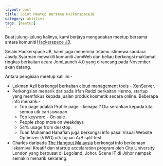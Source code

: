 ```yaml
---
layout: post
title: Joint Meetup Bersama HackerspaceJB
category: aktitivi
tags: [meetup]
---
```


Buat julung-julung kalinya, kami berjaya mengadakan meetup bersama antara komuniti [Hackerspace JB][1].

Selain Hackerspace JB, kami juga menerima tetamu istimewa saudara Jasdy Syarman mewakili komuniti JomWeb dan beliau berkongsi maklumat ringkas berkaitan acara JomLaunch 4.0 yang dirancang pada November akan datang.

<blockquote class="imgur-embed-pub" lang="en" data-id="a/hhsKZ"><a href="//imgur.com/hhsKZ"></a></blockquote><script async src="//s.imgur.com/min/embed.js" charset="utf-8"></script>

Antara pengisian meetup kali ini:-

* Lokman Azli berkongsi berkaitan cloud management tools - XenServer.
* Perkongsian menarik daripada Irfan Radzi berkaitan Hermo, startup yang memfokus kepada jualan produk kosmetik secara online. Beberapa info menarik:-
  * Top page adalah Profile page - kenapa ? Dia serahkan kepada kita semua utk cari jawapan.
  * Top keyword - On sale
  * People shop more on weekdays
  * 54% usage from desktop.
  * Tuan Muhamad Hanafiah juga berkongsi info pasal Visual Website Optimizer (VWO) utk tujuan A/B split test.
* Charles daripada [The Hangout Malaysia][2] berkongsi info berkenaan Iskarnival Kreatif dan startup accelaration program oleh City University London yang berpusat di Legoland, Johor. Scene IT di Johor nampak semakin menarik sekarang.

[1]:http://www.hackerspacejb.org/
[2]:http://thehangout.biz/
